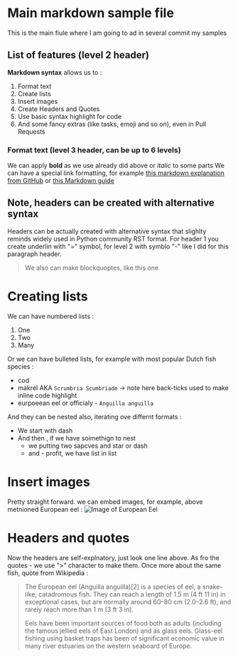 # Main markdown sample file

This is the main fiule where I am going to ad in several commit my samples

## List of features (level 2 header) 

**Markdown syntax** allows us to : 

1. Format text
2. Create lists
3. Insert images
4. Create Headers and Quotes
5. Use basic syntax highlight for code
6. And some fancy extras (like tasks, emoji and so on), even in Pull Requests

### Format text (level 3 header, can be up to 6 levels)
We can apply **bold** as we use already did above or *italic* to some parts
We can have a special link formatting, for example [this markdown explanation from GitHub](https://guides.github.com/features/mastering-markdown/) 
or [this Markdown guide](https://www.markdownguide.org/basic-syntax/)

Note, headers can be created with alternative syntax 
----------------------------------------------------

Headers can be actually created with alternative syntax that slighlty reminds widely used in Python community RST format. 
For header 1 you create underlin with "=" symbol, for level 2 with symblo "-" like I did for this paragraph header. 

> We also can make blockquoptes, like this one

# Creating lists

We can have numbered lists :
1. One
2. Two
3. Many

Or we can have bulleted lists, for example with most popular Dutch fish species : 
* cod
* makrel AKA `Scrumbria Scumbriade` -> note here back-ticks used to make inline code highlight
* eurpoeean eel or officialy - `Anguilla anguilla`

And they can be nested also, iterating ove differnt formats : 
- We start with dash
- And then , if we have soimethign to nest
  * we putting two sapcves and star or dash
  * and - profit, we have list in list

# Insert images

Pretty straight forward. we can embed images, for example, above metnioned European eel : 
![Image of European Eel](https://upload.wikimedia.org/wikipedia/commons/5/58/Anguilla_anguilla.jpg)

# Headers and quotes
Now the headers are self-explnatory, just look one line above. As fro the quotes - we use ">" character to make them.
Once more about the same fish, quote from Wikipedia : 
>The European eel (Anguilla anguilla)[2] is a species of eel, a snake-like, catadromous fish. They can reach a length of 1.5 m (4 ft 11 in) in exceptional cases, but are normally around 60–80 cm (2.0–2.6 ft), and rarely reach more than 1 m (3 ft 3 in).
>
>Eels have been important sources of food both as adults (including the famous jellied eels of East London) and as glass eels. Glass-eel fishing using basket traps has been of significant economic value in many river estuaries on the western seaboard of Europe.



